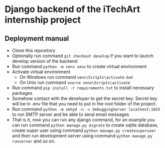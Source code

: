 # Django backend of the iTechArt internship project

## Deployment manual

- Clone this repository
- Optionally run command `git checkout develop` if you want to launch develop version of the backend
- Run command `python -m venv venv` to create virtual environment
- Activate virtual environment
    - On Windows run command `venv\Scripts\activate.bat`
    - On Unix run command `source venv\Scripts\activate`
- Run command `pip install -r requirements.txt` to install necessary packages
- Somehow contact with the developer to get the secret key. Secret key will be in .env file that you need to put in the
  root folder of the project.
- Run command `python -m smtpd -n -c DebuggingServer localhost:1025` to run SMTP server and be able to send email
  messages
- That is it, now you can run any django command, for an example you can run command `python manage.py migrate` to
  create sqlite database, create super user using command `python manage.py createsuperuser` and then run development
  server using command `python manage.py runserver` and so on.
